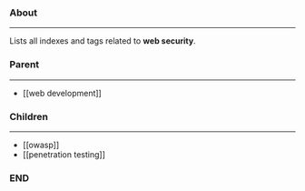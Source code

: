 ### About
---
Lists all indexes and tags related to **web security**.

### Parent
---
- [[web development]]

### Children
---
- [[owasp]]
- [[penetration testing]]

### END


